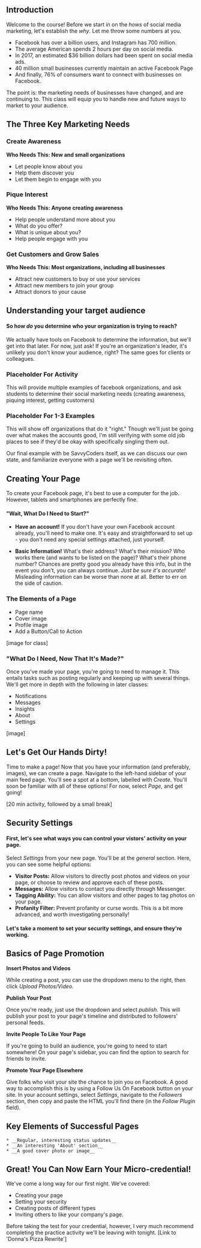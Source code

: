## Introduction
Welcome to the course! Before we start in on the *hows* of social media marketing, let's establish the *why*. Let me throw some numbers at you.

- Facebook has over a billion users, and Instagram has 700 million.
- The average American spends 2 hours per day on social media.
- In 2017, an estimated $36 billion dollars had been spent on social media ads.
- 40 million small businesses currently maintain an active Facebook Page
- And finally, 76% of consumers want to connect with businesses on Facebook.

The point is: the marketing needs of businesses have changed, and are continuing to. This class will equip you to handle new and future ways to market to your audience.

## The Three Key Marketing Needs
### Create Awareness
__Who Needs This: New and small organizations__

* Let people know about you
* Help them discover you
* Let them begin to engage with you

### Pique Interest
__Who Needs This: Anyone creating awareness__

* Help people understand more about you
* What do you offer?
* What is unique about you?
* Help people engage with you

### Get Customers and Grow Sales
__Who Needs This: Most organizations, including all businesses__

- Attract new customers to buy or use your services
- Attract new members to join your group
- Attract donors to your cause

## Understanding your target audience

#### So how *do* you determine who your organization is trying to reach?

We actually have tools on Facebook to determine the information, but we'll get into that later. For now, just ask! If you're an organization's leader, it's unlikely you don't know your audience, right? The same goes for clients or colleagues.

### Placeholder For Activity

This will provide multiple examples of facebook organizations, and ask students to determine their social marketing needs (creating awareness, piquing interest, getting customers)

### Placeholder For 1-3 Examples

This will show off organizations that do it "right." Though we'll just be going over what makes the accounts good, I'm still verifying with some old job places to see if they'd be okay with specifically singling them out.

Our final example with be SavvyCoders itself, as we can discuss our own state, and familiarize everyone with a page we'll be revisiting often.

## Creating Your Page

To create your Facebook page, it's best to use a computer for the job. However, tablets and smartphones  are perfectly fine.

#### "Wait, What Do I Need to Start?"
 * __Have an account!__ If you don't have your own Facebook account already, you'll need to make one. It's easy and straightforward to set up - you don't need any special settings attached, just yourself.

 * __Basic Information!__ What's their address? What's their mission? Who works there (and wants to be listed on the page)? What's their phone number?
 Chances are pretty good you already have this info, but in the event you don't, you can always continue. *Just be sure it's accurate!* Misleading information can be worse than none at all. Better to err on the side of caution.

### The Elements of a Page

  * Page name
  * Cover image
  * Profile image
  * Add a Button/Call to Action

  [image for class]


### "What Do I Need, Now That It's Made?"

  Once you've made your page, you're going to need to manage it. This entails tasks such as posting regularly and keeping up with several things. We'll get more in depth with the following in later classes:

  * Notifications
  * Messages
  * Insights
  * About
  * Settings

  [image]

## Let's Get Our Hands Dirty!

Time to make a page! Now that you have your information (and preferably, images), we can create a page. Navigate to the left-hand sidebar of your main feed page. You'll see a spot at a bottom, labelled with *Create.* You'll soon be familiar with all of these options! For now, select *Page*, and get going!

  [20 min activity, followed by a small break]

## Security Settings

#### First, let's see what ways you can control your vistors' activity on your page.
Select *Settings* from your new page. You'll be at the *general* section. Here, you can see some helpful options:
* __Visitor Posts:__ Allow visitors to directly post photos and videos on your page, or choose to review and approve each of these posts.
* __Messages:__ Allow visitors to contact you directly through Messenger.
* __Tagging Ability:__ You can allow visitors and other pages to tag photos on your page.
* __Profanity Filter:__ Prevent profanity or curse words. This is a bit more advanced, and worth investigating personally!

#### Let's take a moment to set your security settings, and ensure they're working.

##  Basics of Page Promotion
__Insert Photos and Videos__

While creating a post, you can use the dropdown menu to the right, then click *Upload Photos/Video.*

  __Publish Your Post__

  Once you're ready, just use the dropdown and select *publish.* This will publish your post to your page's timeline and distributed to followers' personal feeds.

  __Invite People To Like Your Page__

  If you're going to build an audience, you're going to need to start somewhere! On your page's sidebar, you can find the option to search for friends to invite.

  __Promote Your Page Elsewhere__

  Give folks who visit your site the chance to join you on Facebook. A good way to accomplish this is by using a Follow Us On Facebook button on your site. In your account settings, select *Settings*, navigate to the *Followers* section, then copy and paste the HTML you'll find there (in the *Follow Plugin* field).

  ## Key Elements of Successful Pages

    * __Regular, interesting status updates__
    * __An interesting 'About' section__
    * __A good cover photo or image__


## Great! You Can Now Earn Your Micro-credential!

We've come a long way for our first night. We've covered:

* Creating your page
* Setting your security
* Creating posts of different types
* Inviting others to like your company's page.

Before taking the test for your credential, however, I very much recommend completing the practice activity we'll be leaving with tonight.
  [Link to 'Donna's Pizza Rewrite']
